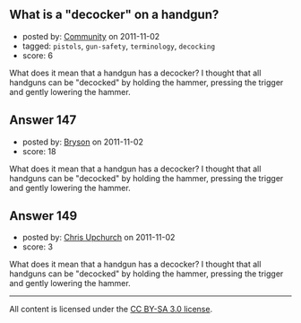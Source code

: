 ## What is a "decocker" on a handgun?

- posted by: [Community](https://stackexchange.com/users/-1/-1-community) on 2011-11-02
- tagged: `pistols`, `gun-safety`, `terminology`, `decocking`
- score: 6

What does it mean that a handgun has a decocker? I thought that all handguns can be "decocked" by holding the hammer, pressing the trigger and gently lowering the hammer.


## Answer 147

- posted by: [Bryson](https://stackexchange.com/users/-1/32-bryson) on 2011-11-02
- score: 18

What does it mean that a handgun has a decocker? I thought that all handguns can be "decocked" by holding the hammer, pressing the trigger and gently lowering the hammer.


## Answer 149

- posted by: [Chris Upchurch](https://stackexchange.com/users/-1/79-chris-upchurch) on 2011-11-02
- score: 3

What does it mean that a handgun has a decocker? I thought that all handguns can be "decocked" by holding the hammer, pressing the trigger and gently lowering the hammer.



---

All content is licensed under the [CC BY-SA 3.0 license](https://creativecommons.org/licenses/by-sa/3.0/).
